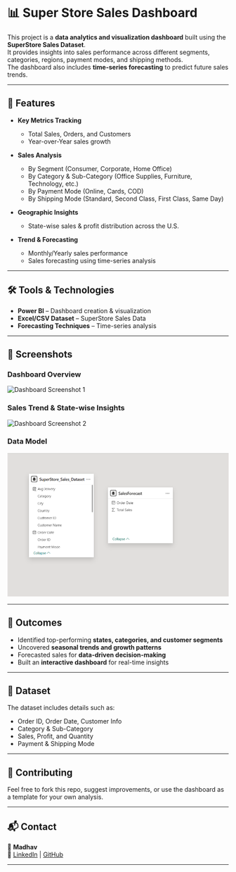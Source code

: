 # 📊 Super Store Sales Dashboard

This project is a **data analytics and visualization dashboard** built using the **SuperStore Sales Dataset**.  
It provides insights into sales performance across different segments, categories, regions, payment modes, and shipping methods.  
The dashboard also includes **time-series forecasting** to predict future sales trends.

---

## 🚀 Features

- **Key Metrics Tracking**  
  - Total Sales, Orders, and Customers  
  - Year-over-Year sales growth  

- **Sales Analysis**  
  - By Segment (Consumer, Corporate, Home Office)  
  - By Category & Sub-Category (Office Supplies, Furniture, Technology, etc.)  
  - By Payment Mode (Online, Cards, COD)  
  - By Shipping Mode (Standard, Second Class, First Class, Same Day)  

- **Geographic Insights**  
  - State-wise sales & profit distribution across the U.S.  

- **Trend & Forecasting**  
  - Monthly/Yearly sales performance  
  - Sales forecasting using time-series analysis  

---

## 🛠 Tools & Technologies

- **Power BI** – Dashboard creation & visualization  
- **Excel/CSV Dataset** – SuperStore Sales Data  
- **Forecasting Techniques** – Time-series analysis  

---

## 📸 Screenshots  

### Dashboard Overview  
![Dashboard Screenshot 1](./dashboard.png)

### Sales Trend & State-wise Insights  
![Dashboard Screenshot 2](./forecast.png)

### Data Model  
![Data Model Screenshot](./model.png)

---

## 🎯 Outcomes

- Identified top-performing **states, categories, and customer segments**  
- Uncovered **seasonal trends and growth patterns**  
- Forecasted sales for **data-driven decision-making**  
- Built an **interactive dashboard** for real-time insights  

---

## 📂 Dataset

The dataset includes details such as:  
- Order ID, Order Date, Customer Info  
- Category & Sub-Category  
- Sales, Profit, and Quantity  
- Payment & Shipping Mode  

---

## 🤝 Contributing

Feel free to fork this repo, suggest improvements, or use the dashboard as a template for your own analysis.

---

## 📬 Contact  

👤 **Madhav**  
🔗 [LinkedIn](https://www.linkedin.com/in/madhavavukkum) | [GitHub](https://github.com/madhavapavan) 

---
